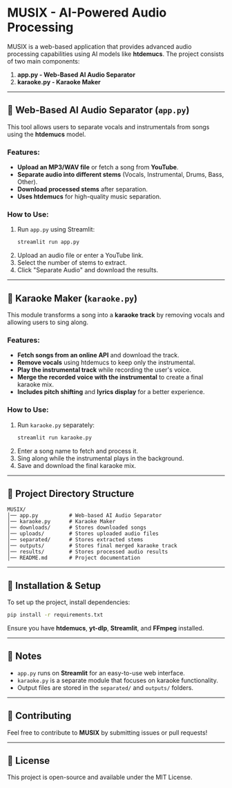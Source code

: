 # MUSIX - AI-Powered Audio Processing

MUSIX is a web-based application that provides advanced audio processing capabilities using AI models like **htdemucs**. The project consists of two main components:

1. **app.py - Web-Based AI Audio Separator**
2. **karaoke.py - Karaoke Maker**

---

## 🎵 Web-Based AI Audio Separator (`app.py`)
This tool allows users to separate vocals and instrumentals from songs using the **htdemucs** model.

### Features:
- **Upload an MP3/WAV file** or fetch a song from **YouTube**.
- **Separate audio into different stems** (Vocals, Instrumental, Drums, Bass, Other).
- **Download processed stems** after separation.
- **Uses htdemucs** for high-quality music separation.

### How to Use:
1. Run `app.py` using Streamlit:
   ```bash
   streamlit run app.py
   ```
2. Upload an audio file or enter a YouTube link.
3. Select the number of stems to extract.
4. Click "Separate Audio" and download the results.

---

## 🎤 Karaoke Maker (`karaoke.py`)
This module transforms a song into a **karaoke track** by removing vocals and allowing users to sing along.

### Features:
- **Fetch songs from an online API** and download the track.
- **Remove vocals** using htdemucs to keep only the instrumental.
- **Play the instrumental track** while recording the user's voice.
- **Merge the recorded voice with the instrumental** to create a final karaoke mix.
- **Includes pitch shifting** and **lyrics display** for a better experience.

### How to Use:
1. Run `karaoke.py` separately:
   ```bash
   streamlit run karaoke.py
   ```
2. Enter a song name to fetch and process it.
3. Sing along while the instrumental plays in the background.
4. Save and download the final karaoke mix.

---

## 📂 Project Directory Structure
```
MUSIX/
│── app.py          # Web-based AI Audio Separator
│── karaoke.py      # Karaoke Maker
│── downloads/      # Stores downloaded songs
│── uploads/        # Stores uploaded audio files
│── separated/      # Stores extracted stems
│── outputs/        # Stores final merged karaoke track
│── results/        # Stores processed audio results
│── README.md       # Project documentation
```

---

## 🚀 Installation & Setup
To set up the project, install dependencies:
```bash
pip install -r requirements.txt
```

Ensure you have **htdemucs**, **yt-dlp**, **Streamlit**, and **FFmpeg** installed.

---

## 📌 Notes
- `app.py` runs on **Streamlit** for an easy-to-use web interface.
- `karaoke.py` is a separate module that focuses on karaoke functionality.
- Output files are stored in the `separated/` and `outputs/` folders.

---

## 🌟 Contributing
Feel free to contribute to **MUSIX** by submitting issues or pull requests!

---

## 📜 License
This project is open-source and available under the MIT License.


